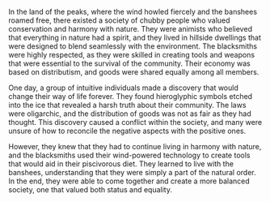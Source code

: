 In the land of the peaks, where the wind howled fiercely and the banshees roamed free, there existed a society of chubby people who valued conservation and harmony with nature. They were animists who believed that everything in nature had a spirit, and they lived in hillside dwellings that were designed to blend seamlessly with the environment. The blacksmiths were highly respected, as they were skilled in creating tools and weapons that were essential to the survival of the community. Their economy was based on distributism, and goods were shared equally among all members. 

One day, a group of intuitive individuals made a discovery that would change their way of life forever. They found hieroglyphic symbols etched into the ice that revealed a harsh truth about their community. The laws were oligarchic, and the distribution of goods was not as fair as they had thought. This discovery caused a conflict within the society, and many were unsure of how to reconcile the negative aspects with the positive ones. 

However, they knew that they had to continue living in harmony with nature, and the blacksmiths used their wind-powered technology to create tools that would aid in their piscivorous diet. They learned to live with the banshees, understanding that they were simply a part of the natural order. In the end, they were able to come together and create a more balanced society, one that valued both status and equality.